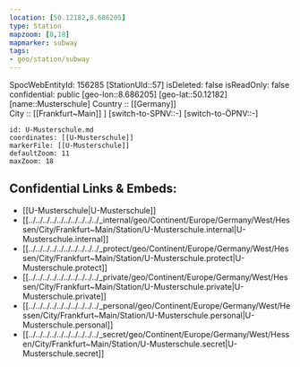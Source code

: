 ```yaml
---
location: [50.12182,8.686205] 
type: Station 
mapzoom: [8,18] 
mapmarker: subway 
tags:
- geo/station/subway
---
```

SpocWebEntityId: 156285
[StationUId::57] 
isDeleted: false
isReadOnly: false
confidential: public
[geo-lon::8.686205] 
[geo-lat::50.12182] 
[name::Musterschule] 
Country :: [[Germany]]  
City :: [[Frankfurt~Main]] ] 
[switch-to-SPNV::-] 
[switch-to-ÖPNV::-] 



```leaflet
id: U-Musterschule.md
coordinates: [[U-Musterschule]] 
markerFile: [[U-Musterschule]] 
defaultZoom: 11 
maxZoom: 18
```


## Confidential Links & Embeds: 
- [[U-Musterschule|U-Musterschule]] 
- [[../../../../../../../../../../_internal/geo/Continent/Europe/Germany/West/Hessen/City/Frankfurt~Main/Station/U-Musterschule.internal|U-Musterschule.internal]] 
- [[../../../../../../../../../../_protect/geo/Continent/Europe/Germany/West/Hessen/City/Frankfurt~Main/Station/U-Musterschule.protect|U-Musterschule.protect]] 
- [[../../../../../../../../../../_private/geo/Continent/Europe/Germany/West/Hessen/City/Frankfurt~Main/Station/U-Musterschule.private|U-Musterschule.private]] 
- [[../../../../../../../../../../_personal/geo/Continent/Europe/Germany/West/Hessen/City/Frankfurt~Main/Station/U-Musterschule.personal|U-Musterschule.personal]] 
- [[../../../../../../../../../../_secret/geo/Continent/Europe/Germany/West/Hessen/City/Frankfurt~Main/Station/U-Musterschule.secret|U-Musterschule.secret]] 

